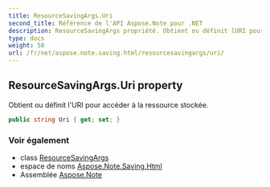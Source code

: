 ```yaml
---
title: ResourceSavingArgs.Uri
second_title: Référence de l'API Aspose.Note pour .NET
description: ResourceSavingArgs propriété. Obtient ou définit lURI pour accéder à la ressource stockée.
type: docs
weight: 50
url: /fr/net/aspose.note.saving.html/resourcesavingargs/uri/
---
```

## ResourceSavingArgs.Uri property

Obtient ou définit l'URI pour accéder à la ressource stockée.

```csharp
public string Uri { get; set; }
```

### Voir également

* class [ResourceSavingArgs](../)
* espace de noms [Aspose.Note.Saving.Html](../../resourcesavingargs/)
* Assemblée [Aspose.Note](../../../)



